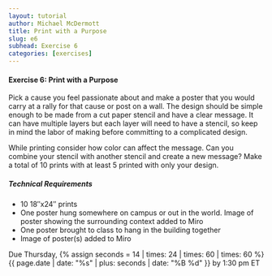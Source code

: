 ```yaml
---
layout: tutorial
author: Michael McDermott
title: Print with a Purpose
slug: e6
subhead: Exercise 6
categories: [exercises]
---
```

#### Exercise 6: Print with a Purpose
Pick a cause you feel passionate about and make a poster that you would carry at a rally for that cause or post on a wall. The design should be simple enough to be made from a cut paper stencil and have a clear message. It can have multiple layers but each layer will need to have a stencil, so keep in mind the labor of making before committing to a complicated design.

While printing consider how color can affect the message. Can you combine your stencil with another stencil and create a new message? Make a total of 10 prints with at least 5 printed with only your design.

##### Technical Requirements
* 10 18&#8243;x24&#8243; prints
* One poster hung somewhere on campus or out in the world. Image of poster showing the surrounding context added to Miro
* One poster brought to class to hang in the building together
* Image of poster(s) added to Miro


<span class="due">Due Thursday, {% assign seconds = 14 | times: 24 | times: 60 | times: 60 %}{{ page.date | date: "%s" | plus: seconds | date: "%B %d" }} by 1:30 pm ET</span>
